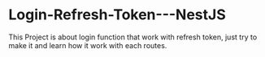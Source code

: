 # Login-Refresh-Token---NestJS
This Project is about login function that work with refresh token, just try to make it and learn how it work with each routes.
